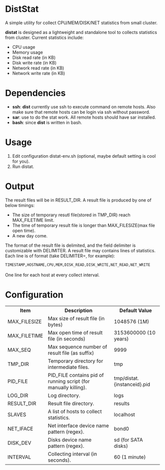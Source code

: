 DistStat
========

A simple utility for collect CPU/MEM/DISK/NET statistics from small cluster.

<b>distat</b> is designed as a lightweight and standalone tool to collects statistics 
from cluster. Current statistics include:
<ul>
    <li>CPU usage</li>
    <li>Memory usage</li>
    <li>Disk read rate (in KB)</li>
    <li>Disk write rate (in KB)</li>
    <li>Network read rate (in KB)</li>
    <li>Network write rate (in KB)</li>
</ul> 

Dependencies
============
<ul>
    <li><b>ssh</b>: <b>dist</b> currently use ssh to execute command on remote hosts.
             Also make sure that remote hosts can be login via ssh without password.</li>
    <li><b>sar</b>: use to do the stat work. All remote hosts should have sar installed.</li>
    <li><b>bash</b>: since <b>dist</b> is written in bash.</li>
    
</ul>

Usage
=====

<ol>
    <li>Edit configuration distat-env.sh (optional, maybe default setting is cool for you).</li>
    <li>Run distat.</li>
</ol>

Output
======
The result files will be in RESULT_DIR. A result file is produced by one of below timings:<br/>
<ul>
    <li>The size of temporary resutl file(stored in TMP_DIR) reach MAX_FILETIME limit.</li> 
    <li>The time of temporary result file is longer than MAX_FILESIZE(max file open time).</li>
    <li>A new day come.</li>
</ul>

The format of the result file is delimited, and the field delimiter is customizable
with DELIMITER. A result file may contains lines of statistics. Each line is of format
(take DELIMITER=, for example):<br/>
<code>
TIMESTAMP,HOSTNAME,CPU,MEM,DISK_READ,DISK_WRITE,NET_READ,NET_WRITE
</code>
<br/>
One line for each host at every collect interval.<br/>

Configuration
=============
<table>
    <tr>
        <th>Item</th>
        <th>Description</th>
        <th>Default Value</th>
    </tr>
    <tr>
        <td>MAX_FILESIZE</td>
        <td>Max size of result file (in bytes)</td>
        <td>1048576 (1M)</td>
    </tr>
    <tr>
        <td>MAX_FILETIME</td>
        <td>Max open time of result file (in seconds)</td>
        <td>3153600000 (10 years)</td>
    </tr>
    <tr>
        <td>MAX_SEQ</td>
        <td>Max sequence number of result file (as suffix)</td>
        <td>9999</td>
    </tr>
    <tr>
        <td>TMP_DIR</td>
        <td>Temporary directory for intermediate files.</td>
        <td>tmp</td>
    </tr>
    <tr>
        <td>PID_FILE</td>
        <td>PID_FILE contains pid of running script (for manually killing).</td>
        <td>tmp/distat.{instanceid}.pid</td>
    </tr>
    <tr>
        <td>LOG_DIR</td>
        <td>Log directory.</td>
        <td>logs</td>
    </tr>
    <tr>
        <td>RESULT_DIR</td>
        <td>Result file directory.</td>
        <td>results</td>
    </tr>
    <tr>
        <td>SLAVES</td>
        <td>A list of hosts to collect statistics.</td>
        <td>localhost</td>
    </tr>
    <tr>
        <td>NET_IFACE</td>
        <td>Net interface device name pattern (regex).</td>
        <td>bond0</td>
    </tr>
    <tr>
        <td>DISK_DEV</td>
        <td>Disks device name pattern (regex).</td>
        <td>sd (for SATA disks)</td>
    </tr>
    <tr>
        <td>INTERVAL</td>
        <td>Collecting interval (in seconds).</td>
        <td>60 (1 minute)</td>
    </tr>
</table>
